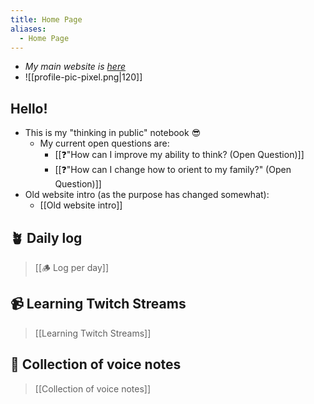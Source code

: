 ```yaml
---
title: Home Page
aliases:
  - Home Page
---
```

- *My main website is [here](https://www.alexislearning.me/)*
-  ![[profile-pic-pixel.png|120]]
## Hello!
- This is my "thinking in public" notebook 😎
	- My current open questions are:
		- [[❓"How can I improve my ability to think? (Open Question)]]
		- [[❓"How can I change how to orient to my family?" (Open Question)]]
- Old website intro (as the purpose has changed somewhat):
	- [[Old website intro]]
## 🪴 Daily log
> [[🪵 Log per day]]
## 📹 Learning Twitch Streams
> [[Learning Twitch Streams]]
## 🎤 Collection of voice notes
> [[Collection of voice notes]]
